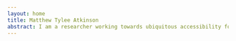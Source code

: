 ```yaml
---
layout: home
title: Matthew Tylee Atkinson
abstract: I am a researcher working towards ubiquitous accessibility for information and communication technologies.  My main interest is developing means, such as user profiling techniques, to match people to forms of assistance and applying these in areas from web to game accessibility.
---
```


